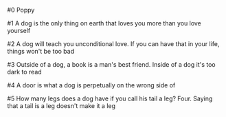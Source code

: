 #0 Poppy

#1 A dog is the only thing on earth that loves you more than you love yourself

#2 A dog will teach you unconditional love. If you can have that in your life, things won't be too bad

#3 Outside of a dog, a book is a man's best friend. Inside of a dog it's too dark to read

#4 A door is what a dog is perpetually on the wrong side of

#5 How many legs does a dog have if you call his tail a leg? Four. Saying that a tail is a leg doesn't make it a leg

